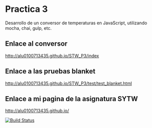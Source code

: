 **Practica 3**
==============


Desarrollo de un conversor de temperaturas en JavaScript, utilizando mocha, chai, gulp, etc.

## Enlace al conversor ##

http://alu0100713435.github.io/STW_P3/index

## Enlace a las pruebas blanket ##

http://alu0100713435.github.io/STW_P3/test/test_blanket.html

## Enlace a mi pagina de la asignatura SYTW ##

http://alu0100713435.github.io/

[![Build Status](https://travis-ci.org/alu0100713435/STW_P4.svg?branch=gh-pages)](https://travis-ci.org/alu0100713435/STW_P4)